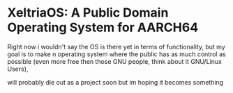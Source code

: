 # XeltriaOS: A Public Domain Operating System for AARCH64

Right now i wouldn't say the OS is there yet in terms of functionality, but my goal is to make n operating system where the public has as much control as possible (even more free then those GNU people, think about it GNU/Linux Users), 


will probably die out as a project soon but im hoping it becomes something